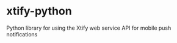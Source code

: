 xtify-python
============

Python library for using the Xtify web service API for mobile push notifications